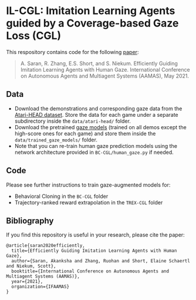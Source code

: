 # IL-CGL: Imitation Learning Agents guided by a Coverage-based Gaze Loss (CGL)

This respository contains code for the following [paper](https://arxiv.org/pdf/2002.12500.pdf):
> A. Saran, R. Zhang, E.S. Short, and S. Niekum. 
Efficiently Guiding Imitation Learning Agents with Human Gaze.
International Conference on Autonomous Agents and Multiagent Systems (AAMAS), May 2021. 

## Data

* Download the demonstrations and corresponding gaze data from the [Atari-HEAD dataset](https://zenodo.org/record/3451402). Store the data for each game under a separate subdirectory inside the `data/atari-head/` folder.
* Download the pretrained [gaze models](https://drive.google.com/drive/folders/1sQoPnguNzmHJDJCTDZ9aVv8zclgJMRBU?usp=sharing) (trained on all demos except the high-score ones for each game) and store them inside the `data/trained_gaze_models/` folder.
* Note that you can re-train human gaze prediction models using the network architecture provided in `BC-CGL/human_gaze.py` if needed.

## Code

Please see further instructions to train gaze-augmented models for:
* Behavioral Cloning in the `BC-CGL` folder
* Trajectory-ranked reward extrapolation in the `TREX-CGL` folder

## Bibliography

If you find this repository is useful in your research, please cite the paper:
```
@article{saran2020efficiently,
  title={Efficiently Guiding Imitation Learning Agents with Human Gaze},
  author={Saran, Akanksha and Zhang, Ruohan and Short, Elaine Schaertl and Niekum, Scott},
  booktitle={International Conference on Autonomous Agents and Multiagent Systems (AAMAS)},
  year={2021},
  organization={IFAAMAS}
}
```

